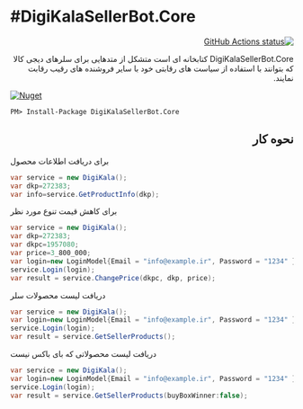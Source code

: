 #DigiKalaSellerBot.Core
=======
<div dir="rtl">

<p>
  <a href="https://github.com/afsharsalar/DigiKalaSellerBot.Core">
     <img alt="GitHub Actions status" src="https://github.com/VahidN/DNTPersianUtils.Core/workflows/.NET%20Core%20Build/badge.svg">
  </a>
</p>

DigiKalaSellerBot.Core کتابخانه ای است متشکل از متدهایی برای سلرهای دیجی کالا که بتوانند با استفاده از سیاست های رقابتی خود با سایر فروشنده های رقیب رقابت نمایند.


</div>

[![Nuget](https://img.shields.io/nuget/v/DigiKalaSellerBot.Core)](https://github.com/afsharsalar/DigiKalaSellerBot.Core)
```
PM> Install-Package DigiKalaSellerBot.Core 
```
<div dir="rtl">
  <h2>نحوه کار 
</h2>
  
</div>

برای دریافت اطلاعات محصول
```csharp
var service = new DigiKala();
var dkp=272383;
var info=service.GetProductInfo(dkp);

```


برای کاهش قیمت تنوع مورد نظر
```csharp
var service = new DigiKala();
var dkp=272383;
var dkpc=1957080;
var price=3_800_000;
var login=new LoginModel{Email = "info@example.ir", Password = "1234" };
service.Login(login);
var result = service.ChangePrice(dkpc, dkp, price);
```



دریافت لیست محصولات سلر
```csharp
var service = new DigiKala();
var login=new LoginModel{Email = "info@example.ir", Password = "1234" };
service.Login(login);
var result = service.GetSellerProducts();
```



دریافت لیست محصولاتی که بای باکس نیست
```csharp
var service = new DigiKala();
var login=new LoginModel{Email = "info@example.ir", Password = "1234" };
service.Login(login);
var result = service.GetSellerProducts(buyBoxWinner:false);
```

